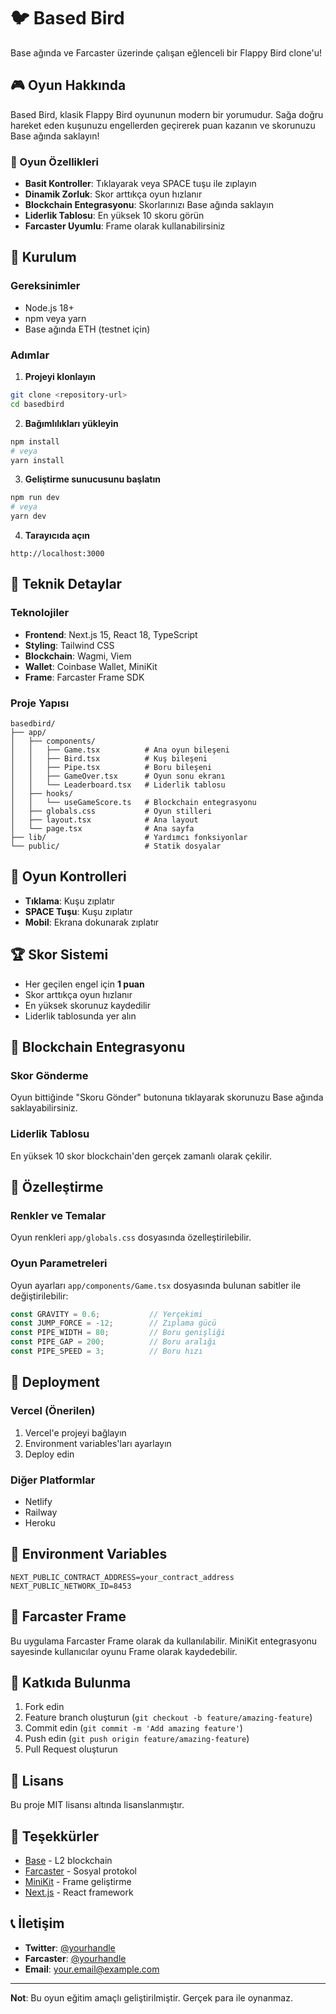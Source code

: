 # 🐦 Based Bird

Base ağında ve Farcaster üzerinde çalışan eğlenceli bir Flappy Bird clone'u!

## 🎮 Oyun Hakkında

Based Bird, klasik Flappy Bird oyununun modern bir yorumudur. Sağa doğru hareket eden kuşunuzu engellerden geçirerek puan kazanın ve skorunuzu Base ağında saklayın!

### 🎯 Oyun Özellikleri

- **Basit Kontroller**: Tıklayarak veya SPACE tuşu ile zıplayın
- **Dinamik Zorluk**: Skor arttıkça oyun hızlanır
- **Blockchain Entegrasyonu**: Skorlarınızı Base ağında saklayın
- **Liderlik Tablosu**: En yüksek 10 skoru görün
- **Farcaster Uyumlu**: Frame olarak kullanabilirsiniz

## 🚀 Kurulum

### Gereksinimler

- Node.js 18+ 
- npm veya yarn
- Base ağında ETH (testnet için)

### Adımlar

1. **Projeyi klonlayın**
```bash
git clone <repository-url>
cd basedbird
```

2. **Bağımlılıkları yükleyin**
```bash
npm install
# veya
yarn install
```

3. **Geliştirme sunucusunu başlatın**
```bash
npm run dev
# veya
yarn dev
```

4. **Tarayıcıda açın**
```
http://localhost:3000
```

## 🔧 Teknik Detaylar

### Teknolojiler

- **Frontend**: Next.js 15, React 18, TypeScript
- **Styling**: Tailwind CSS
- **Blockchain**: Wagmi, Viem
- **Wallet**: Coinbase Wallet, MiniKit
- **Frame**: Farcaster Frame SDK

### Proje Yapısı

```
basedbird/
├── app/
│   ├── components/
│   │   ├── Game.tsx          # Ana oyun bileşeni
│   │   ├── Bird.tsx          # Kuş bileşeni
│   │   ├── Pipe.tsx          # Boru bileşeni
│   │   ├── GameOver.tsx      # Oyun sonu ekranı
│   │   └── Leaderboard.tsx   # Liderlik tablosu
│   ├── hooks/
│   │   └── useGameScore.ts   # Blockchain entegrasyonu
│   ├── globals.css           # Oyun stilleri
│   ├── layout.tsx            # Ana layout
│   └── page.tsx              # Ana sayfa
├── lib/                      # Yardımcı fonksiyonlar
└── public/                   # Statik dosyalar
```

## 🎯 Oyun Kontrolleri

- **Tıklama**: Kuşu zıplatır
- **SPACE Tuşu**: Kuşu zıplatır
- **Mobil**: Ekrana dokunarak zıplatır

## 🏆 Skor Sistemi

- Her geçilen engel için **1 puan**
- Skor arttıkça oyun hızlanır
- En yüksek skorunuz kaydedilir
- Liderlik tablosunda yer alın

## 🔗 Blockchain Entegrasyonu

### Skor Gönderme

Oyun bittiğinde "Skoru Gönder" butonuna tıklayarak skorunuzu Base ağında saklayabilirsiniz.

### Liderlik Tablosu

En yüksek 10 skor blockchain'den gerçek zamanlı olarak çekilir.

## 🎨 Özelleştirme

### Renkler ve Temalar

Oyun renkleri `app/globals.css` dosyasında özelleştirilebilir.

### Oyun Parametreleri

Oyun ayarları `app/components/Game.tsx` dosyasında bulunan sabitler ile değiştirilebilir:

```typescript
const GRAVITY = 0.6;           // Yerçekimi
const JUMP_FORCE = -12;        // Zıplama gücü
const PIPE_WIDTH = 80;         // Boru genişliği
const PIPE_GAP = 200;          // Boru aralığı
const PIPE_SPEED = 3;          // Boru hızı
```

## 🚀 Deployment

### Vercel (Önerilen)

1. Vercel'e projeyi bağlayın
2. Environment variables'ları ayarlayın
3. Deploy edin

### Diğer Platformlar

- Netlify
- Railway
- Heroku

## 🔐 Environment Variables

```env
NEXT_PUBLIC_CONTRACT_ADDRESS=your_contract_address
NEXT_PUBLIC_NETWORK_ID=8453
```

## 📱 Farcaster Frame

Bu uygulama Farcaster Frame olarak da kullanılabilir. MiniKit entegrasyonu sayesinde kullanıcılar oyunu Frame olarak kaydedebilir.

## 🤝 Katkıda Bulunma

1. Fork edin
2. Feature branch oluşturun (`git checkout -b feature/amazing-feature`)
3. Commit edin (`git commit -m 'Add amazing feature'`)
4. Push edin (`git push origin feature/amazing-feature`)
5. Pull Request oluşturun

## 📄 Lisans

Bu proje MIT lisansı altında lisanslanmıştır.

## 🙏 Teşekkürler

- [Base](https://base.org) - L2 blockchain
- [Farcaster](https://farcaster.xyz) - Sosyal protokol
- [MiniKit](https://github.com/coinbase/onchainkit) - Frame geliştirme
- [Next.js](https://nextjs.org) - React framework

## 📞 İletişim

- **Twitter**: [@yourhandle](https://twitter.com/yourhandle)
- **Farcaster**: [@yourhandle](https://warpcast.com/yourhandle)
- **Email**: your.email@example.com

---

**Not**: Bu oyun eğitim amaçlı geliştirilmiştir. Gerçek para ile oynanmaz.
